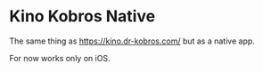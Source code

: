 # Kino Kobros Native

The same thing as https://kino.dr-kobros.com/ but as a native app.

For now works only on iOS.
